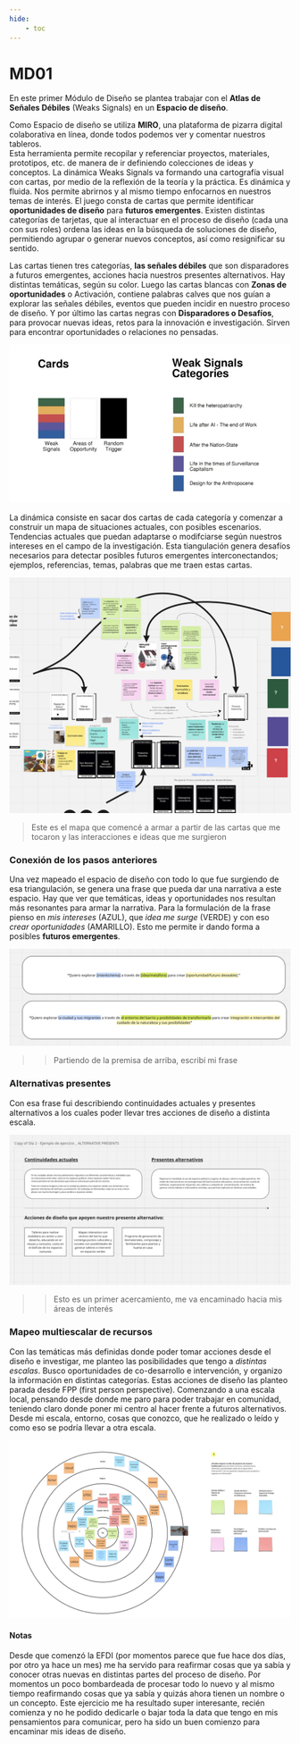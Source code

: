 ```yaml
---
hide:
    - toc
---
```


# MD01

En este primer Módulo de Diseño  se plantea trabajar con el **Atlas de Señales Débiles** (Weaks Signals) en un **Espacio de diseño**.

Como Espacio de diseño se utiliza **MIRO**, una plataforma de pizarra digital colaborativa en línea, donde todos podemos ver y comentar nuestros tableros.  
Esta herramienta permite recopilar y referenciar proyectos, materiales, prototipos, etc. de manera de ir definiendo colecciones de ideas y conceptos. 
La dinámica Weaks Signals va formando una cartografía visual con cartas, por medio de la reflexión de la teoría y la práctica. Es dinámica y fluida. Nos permite abrirnos y al mismo tiempo enfocarnos en nuestros temas de interés.
El juego consta de cartas que permite identificar **oportunidades de diseño** para **futuros emergentes**. 
Existen distintas categorías de tarjetas, que al interactuar en el proceso de diseño (cada una con sus roles)  ordena las ideas en la búsqueda de soluciones de diseño, permitiendo agrupar o generar nuevos conceptos, así como resignificar su sentido.




Las cartas tienen tres categorías, **las señales débiles** que son disparadores a futuros emergentes, acciones hacia nuestros presentes alternativos. Hay distintas temáticas, según su color.
Luego las cartas blancas con **Zonas de oportunidades** o Activación, contiene palabras calves que nos guían a explorar las señales débiles, eventos que pueden incidir en nuestro proceso de diseño.
Y por último las cartas negras con **Disparadores o Desafíos**, para provocar nuevas ideas, retos para la innovación e investigación. Sirven para encontrar oportunidades o relaciones no pensadas. 

![](../images/MD01/cartas-categorias.png)

La dinámica consiste en sacar dos cartas de cada categoría y comenzar a construir un mapa de situaciones actuales, con posibles escenarios. Tendencias actuales que puedan adaptarse o modifciarse según nuestros intereses en el campo de la investigación. 
Esta tiangulación genera desafíos necesarios para detectar posibles futuros emergentes interconectandos; ejemplos, referencias, temas, palabras que me traen estas cartas.



![](../images/MD01/mapa-miro.png)
>Este es el mapa que comencé a armar a partir de las cartas que me tocaron y las interacciones e ideas que me surgieron





### Conexión de los pasos anteriores

Una vez mapeado el espacio de diseño con todo lo que fue surgiendo de esa triangulación, se genera una frase que pueda dar una narrativa a este espacio.
Hay que ver que temáticas, ideas y oportunidades nos resultan más resonantes para armar la narrativa.
Para la formulación de la frase pienso en *mis intereses* (AZUL), que *idea me surge* (VERDE) y con eso *crear oportunidades* (AMARILLO). Esto me permite ir dando forma a posibles **futuros emergentes**.

![](../images/MD01/frases.png)
>> Partiendo de la premisa de arriba, escribí mi frase

### Alternativas presentes

Con esa frase fui describiendo continuidades actuales y presentes alternativos a los cuales poder llevar tres acciones de diseño a distinta escala.

![](../images/MD01/alternativas-presentes.png)
>> Esto es un primer acercamiento,  me va encaminado hacia mis áreas de interés

### Mapeo multiescalar de recursos

Con las temáticas más definidas donde poder tomar acciones desde el diseño e investigar, me planteo las posibilidades que tengo a *distintas escalas*.
Busco oportunidades de co-desarrollo e intervención, y organizo la información en distintas categorías.
Estas acciones de diseño las planteo parada desde FPP (first person perspective). Comenzando a una escala local, pensando desde donde me paro para poder trabajar en comunidad, teniendo claro donde poner mi centro al hacer frente a futuros alternativos. 
Desde mi escala, entorno, cosas que conozco, que he realizado o leído y como eso se podría llevar a otra escala.

![](../images/MD01/rosca.png)



#### Notas

Desde que comenzó la EFDI (por momentos parece que fue hace dos días, por otro ya hace un mes) me ha servido para reafirmar cosas que ya sabía y conocer otras nuevas en distintas partes del proceso de diseño. 
Por momentos un poco bombardeada de procesar todo lo nuevo y al mismo tiempo reafirmando cosas que ya sabía y quizás ahora tienen un nombre o un concepto.
Este ejercicio me ha resultado super interesante, recién comienza y no he podido dedicarle o bajar toda la data que tengo en mis pensamientos para comunicar, pero ha sido un buen comienzo para encaminar mis ideas de diseño.



